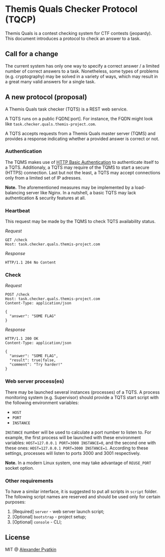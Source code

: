 # Themis Quals Checker Protocol (TQCP)
Themis Quals is a contest checking system for CTF contests (jeopardy). This document introduces a protocol to check an answer to a task.

## Call for a change
The current system has only one way to specify a correct answer / a limited number of correct answers to a task. Nonetheless, some types of problems (e.g. cryptography) may be solved in a variety of ways, which may result in a great many valid answers for a single task.

## A new protocol (proposal)
A Themis Quals task checker (TQTS) is a REST web service.

A TQTS runs on a public FQDN[:port]. For instance, the FQDN might look like `task.checker.quals.themis-project.com`.

A TQTS accepts requests from a Themis Quals master server (TQMS) and provides a response indicating whether a provided answer is correct or not.

### Authentication
The TQMS makes use of [HTTP Basic Authentication](https://en.wikipedia.org/wiki/Basic_access_authentication) to authenticate itself to a TQTS. Additionaly, a TQTS may require of the TQMS to start a secure (HTTPS) connection. Last but not the least, a TQTS may accept connections only from a limited set of IP adresses.

**Note.** The aforementioned measures may be implemented by a load-balancing server like Nginx. In a nutshell, a basic TQTS may lack authentication & security features at all.

### Heartbeat

This request may be made by the TQMS to check TQTS availability status.

*Request*

```
GET /check
Host: task.checker.quals.themis-project.com
```

*Response*

```
HTTP/1.1 204 No Content
```

### Check

*Request*

```
POST /check
Host: task.checker.quals.themis-project.com
Content-Type: application/json

{
  "answer": "SOME FLAG"
}
```

*Response*

```
HTTP/1.1 200 OK
Content-Type: application/json

{
  "answer": "SOME FLAG",
  "result": true|false,
  "comment": "Try harder!"
}
```

### Web server process(es)
There may be launched several instances (processes) of a TQTS. A process monitoring system (e.g. Supervisor) should provide a TQTS start script with the following environment variables:
- `HOST`
- `PORT`
- `INSTANCE`

`INSTANCE` number will be used to calculate a port number to listen to. For example, the first process will be launched with these environment variables: `HOST=127.0.0.1 PORT=3000 INSTANCE=0`, and the second one with these ones: `HOST=127.0.0.1 PORT=3000 INSTANCE=1`. According to these settings, processes will listen to ports 3000 and 3001 respectively.

**Note.** In a modern Linux system, one may take advantage of `REUSE_PORT` socket option.

### Other requirements
To have a similar interface, it is suggested to put all scripts in `script` folder. The following script names are reserved and should be used only for certain purposes:

1. [Required] `server` - web server launch script;  
1. [Optional] `bootstrap` - project setup;  
2. [Optional] `console` - CLI;  

## License
MIT @ [Alexander Pyatkin](https://github.com/aspyatkin)
